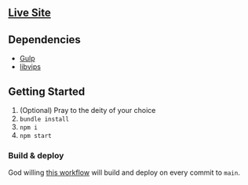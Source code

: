 ## [Live Site](https://mrfacundo.github.io/)
## Dependencies

- [Gulp](https://gulpjs.com/)
- [libvips](https://github.com/libvips/libvips/wiki)

## Getting Started

1.  (Optional) Pray to the deity of your choice
2.  `bundle install`
3.  `npm i`
4.  `npm start`

### Build & deploy

God willing [this workflow](/.github/workflows/jekyll-gh-pages.yml) will build and deploy on every commit to `main`.